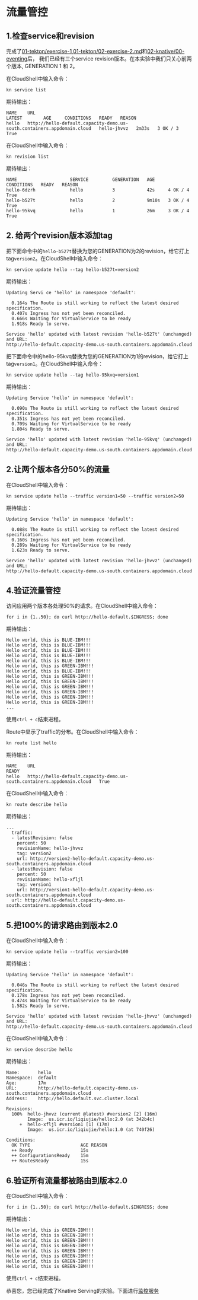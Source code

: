 # 流量管控

## 1.检查service和revision
完成了[01-tekton/exercise-1](../01-tekton/01-exercise-1.md),[01-tekton/02-exercise-2.md](../01-tekton/exercise-2.md)和[02-knative/00-eventing](./00-eventing.md)后， 我们已经有三个service revision版本。在本实验中我们只关心前两个版本, GENERATION 1 和 2。

在CloudShell中输入命令：
```
kn service list
```

期待输出：
```
NAME    URL                                                                      LATEST        AGE     CONDITIONS   READY   REASON
hello   http://hello-default.capacity-demo.us-south.containers.appdomain.cloud   hello-jhvvz   2m33s   3 OK / 3     True    
```

在CloudShell中输入命令：
```
kn revision list
```
期待输出：
```
NAME                    SERVICE         GENERATION   AGE     CONDITIONS   READY   REASON
hello-6dzrh             hello           3            42s     4 OK / 4     True
hello-b527t             hello           2            9m10s   3 OK / 4     True
hello-95kvq             hello           1            26m     3 OK / 4     True
```

## 2. 给两个revision版本添加tag
把下面命令中的`hello-b527t`替换为您的GENERATION为2的revision，给它打上tag`version2`。在CloudShell中输入命令：
```
kn service update hello --tag hello-b527t=version2
```

期待输出：
```
Updating Servi ce 'hello' in namespace 'default':

  0.164s The Route is still working to reflect the latest desired specification.
  0.407s Ingress has not yet been reconciled.
  0.666s Waiting for VirtualService to be ready
  1.918s Ready to serve.

Service 'hello' updated with latest revision 'hello-b527t' (unchanged) and URL:
http://hello-default.capacity-demo.us-south.containers.appdomain.cloud
```

把下面命令中的hello-95kvq替换为您的GENERATION为1的revision，给它打上tag`version1`。在CloudShell中输入命令：
```
kn service update hello --tag hello-95kvq=version1
```

期待输出：
```
Updating Service 'hello' in namespace 'default':

  0.090s The Route is still working to reflect the latest desired specification.
  0.351s Ingress has not yet been reconciled.
  0.709s Waiting for VirtualService to be ready
  1.804s Ready to serve.

Service 'hello' updated with latest revision 'hello-95kvq' (unchanged) and URL:
http://hello-default.capacity-demo.us-south.containers.appdomain.cloud
```
## 2.让两个版本各分50%的流量
在CloudShell中输入命令：
```
kn service update hello --traffic version1=50 --traffic version2=50
```

期待输出：
```
Updating Service 'hello' in namespace 'default':

  0.088s The Route is still working to reflect the latest desired specification.
  0.160s Ingress has not yet been reconciled.
  0.289s Waiting for VirtualService to be ready
  1.623s Ready to serve.

Service 'hello' updated with latest revision 'hello-jhvvz' (unchanged) and URL:
http://hello-default.capacity-demo.us-south.containers.appdomain.cloud
```

## 4.验证流量管控
访问应用两个版本各处理50%的请求。在CloudShell中输入命令：
```
for i in {1..50}; do curl http://hello-default.$INGRESS; done
```

期待输出：
```
Hello world, this is BLUE-IBM!!!
Hello world, this is BLUE-IBM!!!
Hello world, this is BLUE-IBM!!!
Hello world, this is BLUE-IBM!!!
Hello world, this is BLUE-IBM!!!
Hello world, this is GREEN-IBM!!!
Hello world, this is BLUE-IBM!!!
Hello world, this is GREEN-IBM!!!
Hello world, this is GREEN-IBM!!!
Hello world, this is GREEN-IBM!!!
Hello world, this is GREEN-IBM!!!
Hello world, this is GREEN-IBM!!!
Hello world, this is GREEN-IBM!!!
...
```
使用`ctrl + c`结束进程。

Route中显示了traffic的分布。在CloudShell中输入命令：
```
kn route list hello
```

期待输出：
```
NAME    URL                                                                      READY
hello   http://hello-default.capacity-demo.us-south.containers.appdomain.cloud   True
```

在CloudShell中输入命令：
```
kn route describe hello
```

期待输出：
```
...
  traffic:
  - latestRevision: false
    percent: 50
    revisionName: hello-jhvvz
    tag: version2
    url: http://version2-hello-default.capacity-demo.us-south.containers.appdomain.cloud
  - latestRevision: false
    percent: 50
    revisionName: hello-xfljl
    tag: version1
    url: http://version1-hello-default.capacity-demo.us-south.containers.appdomain.cloud
  url: http://hello-default.capacity-demo.us-south.containers.appdomain.cloud
```

## 5.把100%的请求路由到版本2.0
在CloudShell中输入命令：
```
kn service update hello --traffic version2=100
```

期待输出：
```
Updating Service 'hello' in namespace 'default':

  0.046s The Route is still working to reflect the latest desired specification.
  0.178s Ingress has not yet been reconciled.
  0.474s Waiting for VirtualService to be ready
  1.582s Ready to serve.

Service 'hello' updated with latest revision 'hello-jhvvz' (unchanged) and URL:
http://hello-default.capacity-demo.us-south.containers.appdomain.cloud
```
在CloudShell中输入命令：
```
kn service describe hello
```
期待输出：
```
Name:       hello
Namespace:  default
Age:        17m
URL:        http://hello-default.capacity-demo.us-south.containers.appdomain.cloud
Address:    http://hello.default.svc.cluster.local

Revisions:  
  100%  hello-jhvvz (current @latest) #version2 [2] (16m)
        Image:  us.icr.io/liqiujie/hello:2.0 (at 342b4c)
     +  hello-xfljl #version1 [1] (17m)
        Image:  us.icr.io/liqiujie/hello:1.0 (at 740f26)

Conditions:  
  OK TYPE                   AGE REASON
  ++ Ready                  15s 
  ++ ConfigurationsReady    15m 
  ++ RoutesReady            15s 
```

## 6.验证所有流量都被路由到版本2.0
在CloudShell中输入命令：
```
for i in {1..50}; do curl http://hello-default.$INGRESS; done
```
期待输出：
```
Hello world, this is GREEN-IBM!!!
Hello world, this is GREEN-IBM!!!
Hello world, this is GREEN-IBM!!!
Hello world, this is GREEN-IBM!!!
Hello world, this is GREEN-IBM!!!
Hello world, this is GREEN-IBM!!!
Hello world, this is GREEN-IBM!!!
Hello world, this is GREEN-IBM!!!
```
使用`ctrl + c`结束进程。

恭喜您，您已经完成了Knative Serving的实验。下面进行[监控服务](./02-monitoring.md)
